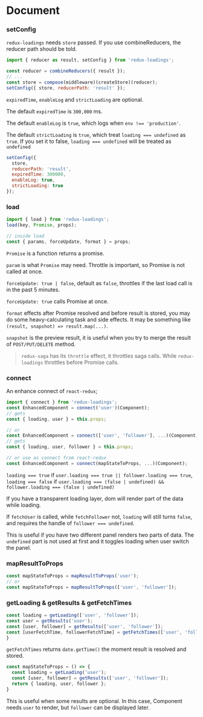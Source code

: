 # Document

### setConfig

`redux-loadings` needs `store` passed. If you use combineReducers, the reducer path should be told.

```javascript
import { reducer as result, setConfig } from 'redux-loadings';

const reducer = combineReducers({ result });
// ...
const store = compose(middleware)(createStore)(reducer);
setConfig({ store, reducerPath: 'result' });
```

`expiredTime`, `enableLog` and `strictLoading` are optional.

The default `expiredTime` is `300,000` ms.

The default `enableLog` is `true`, which logs when `env !== 'production'`.

The default `strictLoading` is `true`, which treat `loading === undefined` as `true`. If you set it to false, `loading === undefined` will be treated as `undefined`

```javascript
setConfig({
  store,
  reducerPath: 'result',
  expiredTime: 300000,
  enableLog: true,
  strictLoading: true
});
```

### load

```javascript
import { load } from 'redux-loadings';
load(key, Promise, props);

// inside load
const { params, forceUpdate, format } = props;
```

`Promise` is a function returns a promise.

`param` is what `Promise` may need. Throttle is important, so Promise is not called at once.

`forceUpdate: true | false`, default as `false`, throttles if the last load call is in the past 5 minutes.

`forceUpdate: true` calls Promise at once.

`format` effects after Promise resolved and before result is stored, you may do some heavy-calculating task and side effects. It may be something like `(result, snapshot) => result.map(...)`.

`snapshot` is the preview result, it is useful when you try to merge the result of `POST/PUT/DELETE` method.

> `redux-saga` has its `throttle` effect, it throttles saga calls. While `redux-loadings` throttles before Promise calls.

### connect

An enhance connect of  `react-redux`;

```javascript
import { connect } from 'redux-loadings';
const EnhancedComponent = connect('user')(Component);
// gets
const { loading, user } = this.props;

// or
const EnhancedComponent = connect(['user', 'follower'], ...)(Component);
// gets
const { loading, user, follower } = this.props;

// or use as connect from react-redux
const EnhancedComponent = connect(mapStateToProps, ...)(Component);
```

`loading === true` if `user.loading === true || follower.loading === true`, `loading === false` if `user.loading === (false | undefined) && follower.loading === (false | undefined)`

If you have a transparent loading layer, dom will render part of the data while loading.

If `fetchUser` is called, while `fetchFollower` not, `loading` will still turns `false`, and requires the handle of `follower === undefined`.

This is useful if you have two different panel renders two parts of data. The `undefined` part is not used at first and it toggles loading when user switch the panel.

### mapResultToProps

```javascript
const mapStateToProps = mapResultToProps('user');
// or
const mapStateToProps = mapResultToProps(['user', 'follower']);
```

### getLoading & getResults & getFetchTimes

```javascript
const loading = getLoading(['user', 'follower']);
const user = getResults('user');
const [user, follower] = getResults(['user', 'follower']);
const [userFetchTime, followerFetchTime] = getFetchTimes(['user', 'follower']);
}
```

`getFetchTimes` returns `date.getTime()` the moment result is resolved and stored.

```javascript
const mapStateToProps = () => {
  const loading = getLoading('user');
  const [user, follower] = getResults(['user', 'follower']);
  return { loading, user, follower };
}
```

This is useful when some results are optional. In this case, Component needs `user` to render, but `follower` can be displayed later.
